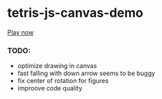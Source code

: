 # tetris-js-canvas-demo

[Play now](https://rawgit.com/cuklev/tetris-js-canvas-demo/master/index.html)

### TODO:
- optimize drawing in canvas
- fast falling with down arrow seems to be buggy
- fix center of rotation for figures
- improove code quality
